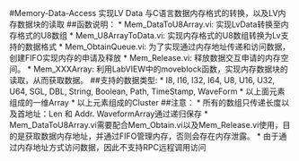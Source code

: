 #Memory-Data-Access
        实现LV Data 与C语言数据内存格式的转换，以及LV内存数据块的读取
##函数说明：
        * Mem_DataToU8Array.vi: 实现LvData转换至内存格式的U8数组
        * Mem_U8ArrayToData.vi: 实现内存格式的U8数组转换为Lv支持的数据格式
        * Mem_ObtainQueue.vi: 为了实现通过内存地址传递和访问数据，创建FIFO实现内存的申请及释放
        * Mem_Release.vi: 释放数据交互申请的内存空间。
        * Mem_XXXArray: 利用LabVIEW中的moveblock函数，实现内存数据块的读取，从而获取数据。
##支持的数据类型:
        * I8, I16, I32, I64, U8, U16, U32, U64, SGL, DBL, String, Boolean, Path, TimeStamp, WaveForm
        * 以上面元素组成的一维Array
        * 以上元素组成的Cluster
##注意：
        * 所有的数组只传递长度以及首地址：Len 和 Addr. WaveformArray通过递归保存
        * Mem_DataToU8Array.vi需要配合Mem_Obtain.vi以及Mem_Release.vi使用，目的是获取数据内存地址，并通过FIFO管理内存，否则会存在内存泄露。
        * 由于通过内存地址方式访问数据，因此不支持RPC远程调用访问

